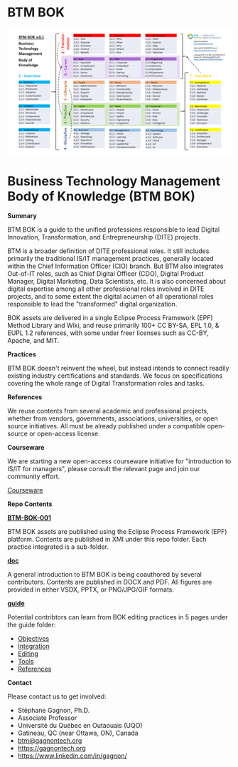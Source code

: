 # BTM BOK

![BTM BOK Outlline](BTM-BOK-Outline-v4-diagram.png "BTM BOK Outlline")




Business Technology Management Body of Knowledge (BTM BOK)
============================================================

**Summary**

BTM BOK is a guide to the unified professions responsible to lead Digital Innovation, Transformation, and Entrepreneurship (DITE) projects. 

BTM is a broader definition of DITE professional roles. It still includes primarily the traditional IS/IT management practices, generally located within the Chief Information Officer (CIO) branch. But BTM also integrates Out-of-IT roles, such as Chief Digital Officer (CDO), Digital Product Manager, Digital Marketing, Data Scientists, etc. It is also concerned about digital expertise among all other professional roles involved in DITE projects, and to some extent the digital acumen of all operational roles responsible to lead the "transformed" digital organization.

BOK assets are delivered in a single Eclipse Process Framework (EPF) Method Library and Wiki, and reuse primarily 100+ CC BY-SA, EPL 1.0, & EUPL 1.2 references, with some under freer licenses such as CC-BY, Apache, and MIT.

**Practices**

BTM BOK doesn't reinvent the wheel, but instead intends to connect readily existing industry certifications and standards. We focus on specifications covering the whole range of Digital Transformation roles and tasks.

**References**

We reuse contents from several academic and professional projects, whether from vendors, governments, associations, universities, or open source initiatives. All must be already published under a compatible open-source or open-access license.

**Courseware**

We are starting a new open-access courseware initiative for "introduction to IS/IT for managers", please consult the relevant page and join our community effort.

[Courseware](courseware.md)

**Repo Contents**

__[BTM-BOK-001](BTM-BOK-001)__

BTM BOK assets are published using the Eclipse Process Framework (EPF) platform. Contents are published in XMI under this repo folder. Each practice integrated is a sub-folder.

__[doc](doc)__

A general introduction to BTM BOK is being coauthored by several contributors. Contents are published in DOCX and PDF. All figures are provided in either VSDX, PPTX, or PNG/JPG/GIF formats.

__[guide](guide)__

Potential contribtors can learn from BOK editing practices in 5 pages under the guide folder:
- [Objectives](guide/objectives.md)
- [Integration](guide/integration.md)
- [Editing](guide/editing.md)
- [Tools](guide/tools.md)
- [References](guide/references.md)

**Contact**

Please contact us to get involved:

- Stéphane Gagnon, Ph.D.
- Associate Professor
- Université du Québec en Outaouais (UQO)
- Gatineau, QC (near Ottawa, ON), Canada
- btm@gagnontech.org 
- https://gagnontech.org
- https://www.linkedin.com/in/gagnon/






